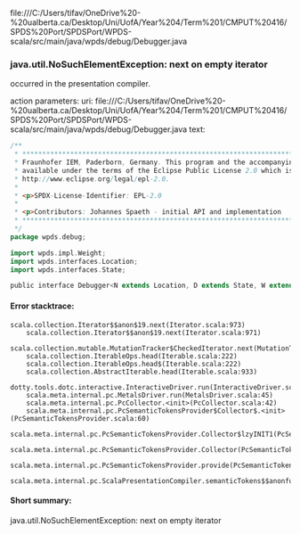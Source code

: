 file:///C:/Users/tifav/OneDrive%20-%20ualberta.ca/Desktop/Uni/UofA/Year%204/Term%201/CMPUT%20416/SPDS%20Port/SPDSPort/WPDS-scala/src/main/java/wpds/debug/Debugger.java
### java.util.NoSuchElementException: next on empty iterator

occurred in the presentation compiler.

action parameters:
uri: file:///C:/Users/tifav/OneDrive%20-%20ualberta.ca/Desktop/Uni/UofA/Year%204/Term%201/CMPUT%20416/SPDS%20Port/SPDSPort/WPDS-scala/src/main/java/wpds/debug/Debugger.java
text:
```scala
/**
 * ***************************************************************************** Copyright (c) 2018
 * Fraunhofer IEM, Paderborn, Germany. This program and the accompanying materials are made
 * available under the terms of the Eclipse Public License 2.0 which is available at
 * http://www.eclipse.org/legal/epl-2.0.
 *
 * <p>SPDX-License-Identifier: EPL-2.0
 *
 * <p>Contributors: Johannes Spaeth - initial API and implementation
 * *****************************************************************************
 */
package wpds.debug;

import wpds.impl.Weight;
import wpds.interfaces.Location;
import wpds.interfaces.State;

public interface Debugger<N extends Location, D extends State, W extends Weight> {}

```



#### Error stacktrace:

```
scala.collection.Iterator$$anon$19.next(Iterator.scala:973)
	scala.collection.Iterator$$anon$19.next(Iterator.scala:971)
	scala.collection.mutable.MutationTracker$CheckedIterator.next(MutationTracker.scala:76)
	scala.collection.IterableOps.head(Iterable.scala:222)
	scala.collection.IterableOps.head$(Iterable.scala:222)
	scala.collection.AbstractIterable.head(Iterable.scala:933)
	dotty.tools.dotc.interactive.InteractiveDriver.run(InteractiveDriver.scala:168)
	scala.meta.internal.pc.MetalsDriver.run(MetalsDriver.scala:45)
	scala.meta.internal.pc.PcCollector.<init>(PcCollector.scala:42)
	scala.meta.internal.pc.PcSemanticTokensProvider$Collector$.<init>(PcSemanticTokensProvider.scala:60)
	scala.meta.internal.pc.PcSemanticTokensProvider.Collector$lzyINIT1(PcSemanticTokensProvider.scala:60)
	scala.meta.internal.pc.PcSemanticTokensProvider.Collector(PcSemanticTokensProvider.scala:60)
	scala.meta.internal.pc.PcSemanticTokensProvider.provide(PcSemanticTokensProvider.scala:81)
	scala.meta.internal.pc.ScalaPresentationCompiler.semanticTokens$$anonfun$1(ScalaPresentationCompiler.scala:99)
```
#### Short summary: 

java.util.NoSuchElementException: next on empty iterator